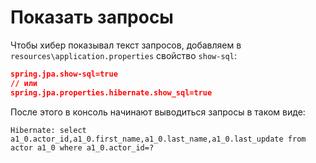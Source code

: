 # Показать запросы

Чтобы хибер показывал текст запросов, добавляем в `resources\application.properties` свойство `show-sql`:

```json
spring.jpa.show-sql=true
// или
spring.jpa.properties.hibernate.show_sql=true
```

После этого в консоль начинают выводиться запросы в таком виде:

```
Hibernate: select a1_0.actor_id,a1_0.first_name,a1_0.last_name,a1_0.last_update from actor a1_0 where a1_0.actor_id=?
```

